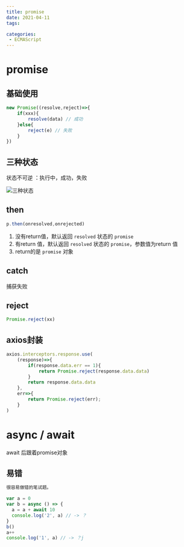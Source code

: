 ```yaml
---
title: promise
date: 2021-04-11
tags:

categories: 
 - ECMAScript
---
```


# promise

## 基础使用

```js
new Promise((resolve,reject)=>{
    if(xxx){
        resolve(data) // 成功
    }else{
        reject(e) // 失败
    }
})
```

## 三种状态

状态不可逆 ：执行中，成功，失败

![三种状态](https://gitee.com/xuyiling/gopic/raw/master/img/20210105222913.png)



## then

```js
p.then(onresolved,onrejected)
```

1. 没有return值，默认返回 `resolved` 状态的 `promise`
2. 有return 值，默认返回 `resolved` 状态的 `promise`，参数值为return 值
3. return的是 `promise` 对象

## catch

捕获失败

## reject

```js
Promise.reject(xx)
```

## axios封装

```js
axios.interceptors.response.use(
    (response)=>{
        if(response.data.err == 1){
            return Promise.reject(response.data.data)
        }
        return response.data.data
	},
    err=>{
		return Promise.reject(err);
	}
)
```

# async / await

await 后跟着promise对象



## 易错

```js
很容易做错的笔试题。

var a = 0
var b = async () => {
  a = a + await 10
  console.log('2', a) // -> ？
}
b()
a++
console.log('1', a) // -> ？j
```

